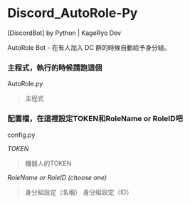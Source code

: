 # Discord_AutoRole-Py
[DiscordBot] by Python | KageRyo Dev

AutoRole Bot - 在有人加入 DC 群的時候自動給予身分組。

### 主程式，執行的時候請跑這個

AutoRole.py
> 主程式

### 配置檔，在這裡設定TOKEN和RoleName or RoleID吧

config.py

*TOKEN*
> 機器人的TOKEN

*RoleName or RoleID (choose one)*

> 身分組設定（名稱）
> 身分組設定（ID）
